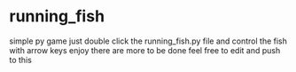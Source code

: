 # running_fish
simple py game 
just double click the running_fish.py file and control the fish with arrow keys
enjoy
there are more to be done feel free to edit and push to this
